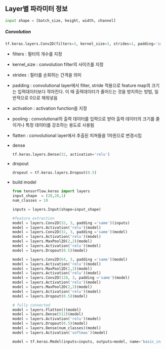 ## Layer별 파라미터 정보

```py
input shape = [batch_size, height, width, channel]
```

##### Convolution

```py
tf.keras.layers.Conv2D(filters=3, kernel_size=3, strides=1, padding='same', activation='relu')
```

- filters : 필터의 개수를 지정

- kernel_size : convolution filter의 사이즈를 지정

- strides : 필터를 순회하는 간격을 의미

- padding : convolutional layer에서  filter, stride 적용으로 feature map의 크기는 입력데이터보다 작아진다. 이 때 출력데이터가 줄어드는 것을 방지하는 방법, 일반적으로 0으로 채워넣음

- activation : activation function을 지정

- pooling : convolutional의 출력 데이터를 입력으로 받아 출력 데이터의 크기를 줄이거나 특정 데이터를 강조하는 용도로 사용됨

- flatten : convolutional layer에서 추출된 피쳐들을 1차원으로 변경시킴

- dense

  ```py
  tf.keras.layers.Dense(32, activation='relu')
  ```

- dropout

  ```py
  dropout = tf.keras.layers.Dropout(0.5)
  ```

- build model

  ```python
  from tensorflow.keras import layers
  input_shape  = (28,28,1)
  num_classes = 10
  
  inputs = layers.Input(shape=input_shape)
  
  #feature extraction 
  model = layers.Conv2D(32, 3, padding ='same')(inputs)
  model = layers.Activation('relu')(model)
  model = layers.Conv2D(32, 3, padding ='same')(model)
  model = layers.Activation('relu')(model)
  model = layers.MaxPool2D(2,2)(model)
  model = layers.Activation('relu')(model)
  model = layers.Dropout(0.5)(model)
  
  model = layers.Conv2D(64, 3, padding ='same')(model)
  model = layers.Activation('relu')(model)
  model = layers.MaxPool2D(2,2)(model)
  model = layers.Activation('relu')(model)
  model = layers.Conv2D(128, 3, padding ='same')(model)
  model = layers.Activation('relu')(model)
  model = layers.MaxPool2D(2,2)(model)
  model = layers.Activation('relu')(model)
  model = layers.Dropout(0.5)(model)
  
  # fully connected
  model = layers.Flatten()(model)
  model = layers.Dense(512)(model)
  model = layers.Activation('relu')(model)
  model = layers.Dropout(0.5)(model)
  model = layers.Dense(num_classes)(model)
  model = layers.Activation('softmax')(model)
  
  model = tf.keras.Model(inputs=inputs, outputs=model, name='basic_cnn')
  ```

  
